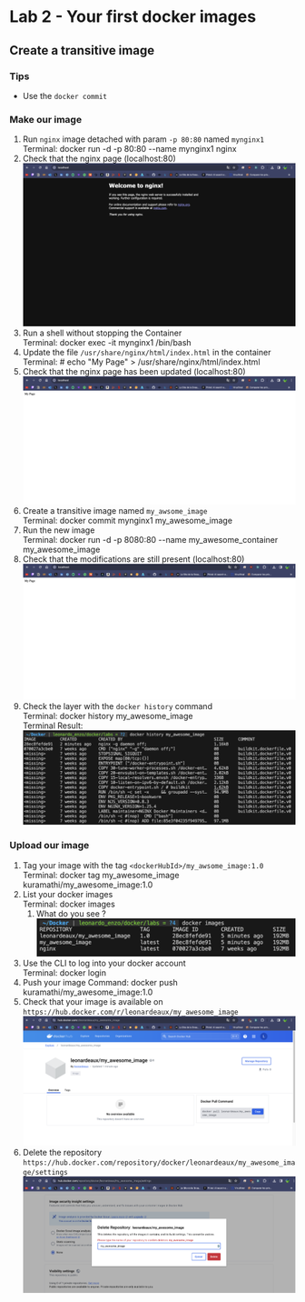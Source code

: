 # Lab 2 - Your first docker images

## Create a transitive image

### Tips

- Use the `docker commit`

### Make our image

1. Run `nginx` image detached with param `-p 80:80` named `mynginx1`<br>
Terminal: docker run -d -p 80:80 --name mynginx1 nginx
2. Check that the nginx page (localhost:80)
![Alt text](image1.png)
3. Run a shell without stopping the Container<br>
Terminal: docker exec -it mynginx1 /bin/bash
4. Update the file `/usr/share/nginx/html/index.html` in the container<br>
Terminal: # echo "My Page" > /usr/share/nginx/html/index.html
5. Check that the nginx page has been updated (localhost:80)
![Alt text](image2.png)
6. Create a transitive image named `my_awsome_image`<br>
Terminal: docker commit mynginx1 my_awesome_image
7. Run the new image<br>
Terminal: docker run -d -p 8080:80 --name my_awesome_container my_awesome_image
8. Check that the modifications are still present (localhost:80)
![Alt text](image3.png)
9. Check the layer with the `docker history` command<br>
Terminal: docker history my_awesome_image<br>
Terminal Result:<br>
![Alt text](image4.png)

### Upload our image

1. Tag your image with the tag `<dockerHubId>/my_awsome_image:1.0`<br>
Terminal: docker tag my_awesome_image kuramathi/my_awesome_image:1.0
2. List your docker images<br>
Terminal: docker images<br>
   1. What do you see ?
   ![Alt text](image5.png)
3. Use the CLI to log into your docker account<br>
Terminal: docker login<br>
4. Push your image
Command: docker push kuramathi/my_awesome_image:1.0<br>
5. Check that your image is available on `https://hub.docker.com/r/leonardeaux/my_awesome_image`
![Alt text](image6.png)
6. Delete the repository `https://hub.docker.com/repository/docker/leonardeaux/my_awesome_image/settings`
![Alt text](image7.png)